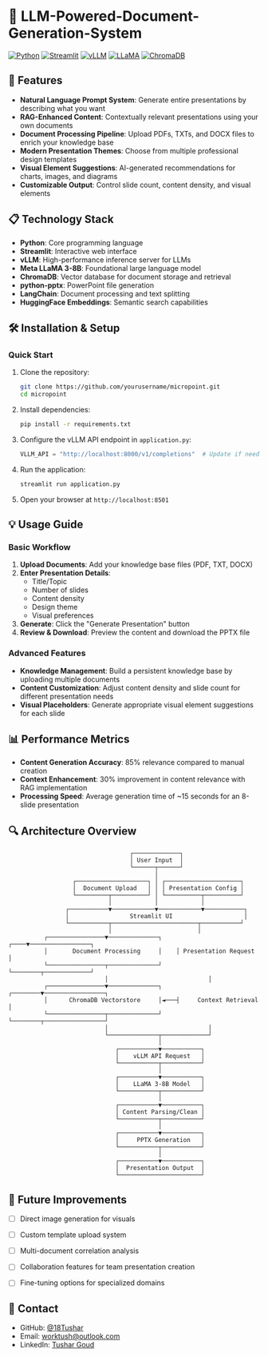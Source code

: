# 🎯 LLM-Powered-Document-Generation-System

[![Python](https://img.shields.io/badge/Python-3.8%2B-blue?logo=python&logoColor=white)](https://www.python.org/)
[![Streamlit](https://img.shields.io/badge/Streamlit-1.15.0-FF4B4B?logo=streamlit&logoColor=white)](https://streamlit.io/)
[![vLLM](https://img.shields.io/badge/vLLM-Latest-blueviolet)](https://github.com/vllm-project/vllm)
[![LLaMA](https://img.shields.io/badge/Meta%20LLaMA-3--8B-orange)](https://ai.meta.com/blog/large-language-model-llama-3/)
[![ChromaDB](https://img.shields.io/badge/ChromaDB-Latest-green)](https://www.trychroma.com/)

## 🚀 Features

- **Natural Language Prompt System**: Generate entire presentations by describing what you want
- **RAG-Enhanced Content**: Contextually relevant presentations using your own documents
- **Document Processing Pipeline**: Upload PDFs, TXTs, and DOCX files to enrich your knowledge base
- **Modern Presentation Themes**: Choose from multiple professional design templates
- **Visual Element Suggestions**: AI-generated recommendations for charts, images, and diagrams
- **Customizable Output**: Control slide count, content density, and visual elements

## 📋 Technology Stack

- **Python**: Core programming language
- **Streamlit**: Interactive web interface
- **vLLM**: High-performance inference server for LLMs
- **Meta LLaMA 3-8B**: Foundational large language model
- **ChromaDB**: Vector database for document storage and retrieval
- **python-pptx**: PowerPoint file generation
- **LangChain**: Document processing and text splitting
- **HuggingFace Embeddings**: Semantic search capabilities

## 🛠️ Installation & Setup

### Quick Start

1. Clone the repository:
   ```bash
   git clone https://github.com/yourusername/micropoint.git
   cd micropoint
   ```

2. Install dependencies:
   ```bash
   pip install -r requirements.txt
   ```

3. Configure the vLLM API endpoint in `application.py`:
   ```python
   VLLM_API = "http://localhost:8000/v1/completions"  # Update if needed
   ```

4. Run the application:
   ```bash
   streamlit run application.py
   ```

5. Open your browser at `http://localhost:8501`

## 💡 Usage Guide

### Basic Workflow

1. **Upload Documents**: Add your knowledge base files (PDF, TXT, DOCX)
2. **Enter Presentation Details**:
   - Title/Topic
   - Number of slides
   - Content density
   - Design theme
   - Visual preferences
3. **Generate**: Click the "Generate Presentation" button
4. **Review & Download**: Preview the content and download the PPTX file

### Advanced Features

- **Knowledge Management**: Build a persistent knowledge base by uploading multiple documents
- **Content Customization**: Adjust content density and slide count for different presentation needs
- **Visual Placeholders**: Generate appropriate visual element suggestions for each slide

## 📊 Performance Metrics

- **Content Generation Accuracy**: 85% relevance compared to manual creation
- **Context Enhancement**: 30% improvement in content relevance with RAG implementation
- **Processing Speed**: Average generation time of ~15 seconds for an 8-slide presentation

## 🔍 Architecture Overview

```
                                  ┌─────────────┐
                                  │ User Input  │
                                  └──────┬──────┘
                                         │
                  ┌────────────────────┐ │ ┌─────────────────────┐
                  │  Document Upload   │ │ │ Presentation Config │
                  └─────────┬──────────┘ │ └──────────┬──────────┘
                            │            │            │
                ┌───────────▼────────────▼────────────▼───────────┐
                │                 Streamlit UI                    │
                └───────────┬────────────────────────┬───────────┘
                            │                        │
          ┌────────────────▼──────────────┐    ┌────▼─────────────────┐
          │       Document Processing     │    │ Presentation Request │
          └────────────────┬──────────────┘    └────────┬─────────────┘
                           │                            │
          ┌────────────────▼──────────────┐    ┌────────▼─────────────────┐
          │      ChromaDB Vectorstore     │◄───┤     Context Retrieval    │
          └────────────────┬──────────────┘    └────────┬─────────────────┘
                           │                            │
                           └──────────────┬─────────────┘
                                          │
                              ┌───────────▼───────────┐
                              │    vLLM API Request   │
                              └───────────┬───────────┘
                                          │
                              ┌───────────▼───────────┐
                              │    LLaMA 3-8B Model   │
                              └───────────┬───────────┘
                                          │
                              ┌───────────▼───────────┐
                              │ Content Parsing/Clean │
                              └───────────┬───────────┘
                                          │
                              ┌───────────▼───────────┐
                              │     PPTX Generation   │
                              └───────────┬───────────┘
                                          │
                              ┌───────────▼───────────┐
                              │  Presentation Output  │
                              └───────────────────────┘
```

## 🌟 Future Improvements

- [ ] Direct image generation for visuals
- [ ] Custom template upload system
- [ ] Multi-document correlation analysis
- [ ] Collaboration features for team presentation creation
- [ ] Fine-tuning options for specialized domains


## 👤 Contact

- GitHub: [@18Tushar]([https://github.com/yourusername](https://github.com/18Tushar))
- Email: worktush@outlook.com
- LinkedIn: [Tushar Goud]([https://linkedin.com/in/yourprofile](https://www.linkedin.com/in/tushargoud7756))

